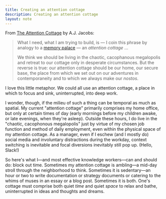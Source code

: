 ```yaml
---
title: Creating an attention cottage
description: Creating an attention cottage
layout: note
---
```


From [The Attention Cottage](https://blog.ayjay.org/the-attention-cottage/) by A.J. Jacobs:

>What I need, what I am trying to build, is — I coin this phrase by analogy to a [memory palace](https://en.wikipedia.org/wiki/Method_of_loci?wprov=sfti1#) — an _attention cottage_ ...
>
>We think we should be living in the chaotic, cacophanous megalopolis and retreat to our cottage only in desperate circumstances. But the reverse is true: our attention cottage should be our home, our secure base, the place from which we set out on our adventures in contemporaneity and to which we always make our _nostos_.

I love this little metaphor. We could all use an attention cottage, a place in which to focus and sink, uninterrupted, into deep work.

I wonder, though, if the milieu of such a thing can be temporal as much as spatial. My current "attention cottage" primarily comprises my home office, but only at certain times of day (early mornings before my children awake, or late evenings, when they're asleep). Outside these hours, I do live in the "chaotic, cacophonous megalopolis" just by virtue of my chosen job function and method of daily employment, even within the physical space of my attention cottage. As a manager, even if I eschew (and I mostly do) social media and involuntary distractions during the workday, context switching is inevitable and focal diversions inevitably still pop up. (Hello, Slack!)

So here's what I—and most effective knowledge workers—can and should do: block out time. Sometimes my attention cottage is ambling—a mid-day stroll through the neighborhood to think. Sometimes it is sedentary—an hour or two to write documentation or strategy documents or catering to the whims of muses in an essay or a blog post. Sometimes it is both. One's cottage must comprise both quiet _time_ and quiet _space_ to relax and bathe, uninterrupted in ideas and thoughts and dreams.
